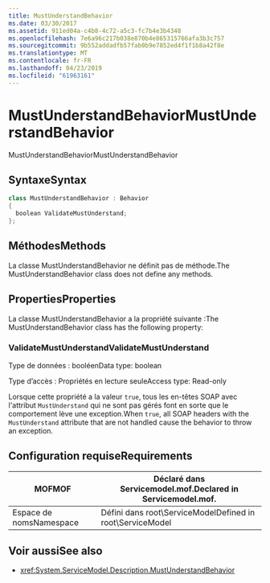```yaml
---
title: MustUnderstandBehavior
ms.date: 03/30/2017
ms.assetid: 911ed04a-c4b8-4c72-a5c3-fc7b4e3b4348
ms.openlocfilehash: 7e6a96c217b038e870b4e865315766afa3b3c757
ms.sourcegitcommit: 9b552addadfb57fab0b9e7852ed4f1f1b8a42f8e
ms.translationtype: MT
ms.contentlocale: fr-FR
ms.lasthandoff: 04/23/2019
ms.locfileid: "61963161"
---
```

# <a name="mustunderstandbehavior"></a><span data-ttu-id="0d347-102">MustUnderstandBehavior</span><span class="sxs-lookup"><span data-stu-id="0d347-102">MustUnderstandBehavior</span></span>
<span data-ttu-id="0d347-103">MustUnderstandBehavior</span><span class="sxs-lookup"><span data-stu-id="0d347-103">MustUnderstandBehavior</span></span>  
  
## <a name="syntax"></a><span data-ttu-id="0d347-104">Syntaxe</span><span class="sxs-lookup"><span data-stu-id="0d347-104">Syntax</span></span>  
  
```csharp
class MustUnderstandBehavior : Behavior  
{  
  boolean ValidateMustUnderstand;  
};  
```  
  
## <a name="methods"></a><span data-ttu-id="0d347-105">Méthodes</span><span class="sxs-lookup"><span data-stu-id="0d347-105">Methods</span></span>  
 <span data-ttu-id="0d347-106">La classe MustUnderstandBehavior ne définit pas de méthode.</span><span class="sxs-lookup"><span data-stu-id="0d347-106">The MustUnderstandBehavior class does not define any methods.</span></span>  
  
## <a name="properties"></a><span data-ttu-id="0d347-107">Properties</span><span class="sxs-lookup"><span data-stu-id="0d347-107">Properties</span></span>  
 <span data-ttu-id="0d347-108">La classe MustUnderstandBehavior a la propriété suivante :</span><span class="sxs-lookup"><span data-stu-id="0d347-108">The MustUnderstandBehavior class has the following property:</span></span>  
  
### <a name="validatemustunderstand"></a><span data-ttu-id="0d347-109">ValidateMustUnderstand</span><span class="sxs-lookup"><span data-stu-id="0d347-109">ValidateMustUnderstand</span></span>  
 <span data-ttu-id="0d347-110">Type de données : booléen</span><span class="sxs-lookup"><span data-stu-id="0d347-110">Data type: boolean</span></span>  
  
 <span data-ttu-id="0d347-111">Type d’accès : Propriétés en lecture seule</span><span class="sxs-lookup"><span data-stu-id="0d347-111">Access type: Read-only</span></span>  
  
 <span data-ttu-id="0d347-112">Lorsque cette propriété a la valeur `true`, tous les en-têtes SOAP avec l'attribut `MustUnderstand` qui ne sont pas gérés font en sorte que le comportement lève une exception.</span><span class="sxs-lookup"><span data-stu-id="0d347-112">When `true`, all SOAP headers with the `MustUnderstand` attribute that are not handled cause the behavior to throw an exception.</span></span>  
  
## <a name="requirements"></a><span data-ttu-id="0d347-113">Configuration requise</span><span class="sxs-lookup"><span data-stu-id="0d347-113">Requirements</span></span>  
  
|<span data-ttu-id="0d347-114">MOF</span><span class="sxs-lookup"><span data-stu-id="0d347-114">MOF</span></span>|<span data-ttu-id="0d347-115">Déclaré dans Servicemodel.mof.</span><span class="sxs-lookup"><span data-stu-id="0d347-115">Declared in Servicemodel.mof.</span></span>|  
|---------|-----------------------------------|  
|<span data-ttu-id="0d347-116">Espace de noms</span><span class="sxs-lookup"><span data-stu-id="0d347-116">Namespace</span></span>|<span data-ttu-id="0d347-117">Défini dans root\ServiceModel</span><span class="sxs-lookup"><span data-stu-id="0d347-117">Defined in root\ServiceModel</span></span>|  
  
## <a name="see-also"></a><span data-ttu-id="0d347-118">Voir aussi</span><span class="sxs-lookup"><span data-stu-id="0d347-118">See also</span></span>

- <xref:System.ServiceModel.Description.MustUnderstandBehavior>
